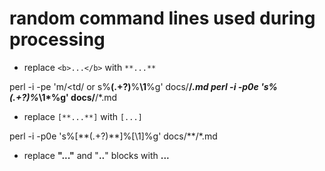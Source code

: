 # random command lines used during processing

- replace `<b>...</b>` with `**...**` 

perl -i -pe 'm/<td/ or  s%<b>(.+?)</b>%**\1**%g' docs/**/*.md
perl -i -p0e 's%<i>(.+?)</i>%*\1*%g' docs/**/*.md

- replace `[**...**]` with `[...]`

perl -i -p0e 's%\[\*\*(.+?)\*\*\]%[\1]%g' docs/**/*.md


- replace **"..."** and "**..**" blocks with **...**
